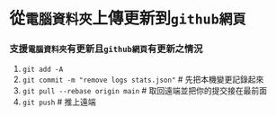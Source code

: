 # 從`電腦資料夾`上傳更新到`github網頁`
### 支援`電腦資料夾`有更新且`github網頁`有更新之情況
1. `git add -A`
2. `git commit -m "remove logs stats.json"`   # 先把本機變更記錄起來
3. `git pull --rebase origin main`            # 取回遠端並把你的提交接在最前面
4. `git push`                                  # 推上遠端
